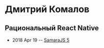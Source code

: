 # Дмитрий Комалов

## Рациональный React Native
- 2018 Apr 19 -- [SamaraJS 5](https://www.youtube.com/watch?v=HZJxgf-30-E)    
